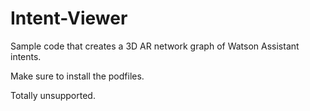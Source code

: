 # Intent-Viewer

Sample code that creates a 3D AR network graph of Watson Assistant intents.

Make sure to install the podfiles. 

Totally unsupported. 
